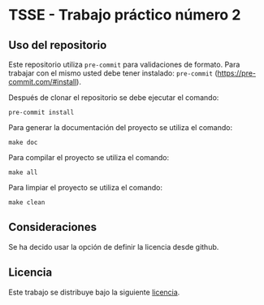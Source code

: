 # TSSE - Trabajo práctico número 2

## Uso del repositorio

Este repositorio utiliza `pre-commit` para validaciones de formato. Para trabajar con el mismo usted debe tener instalado: `pre-commit` (https://pre-commit.com/#install).

Después de clonar el repositorio se debe ejecutar el comando:

```
pre-commit install
```

Para generar la documentación del proyecto se utiliza el comando:

```
make doc
```

Para compilar el proyecto se utiliza el comando:

```
make all
```

Para limpiar el proyecto se utiliza el comando:

```
make clean
```
## Consideraciones

Se ha decido usar la opción de definir la licencia desde github.

## Licencia

Este trabajo se distribuye bajo la siguiente [licencia](/LICENSE).
